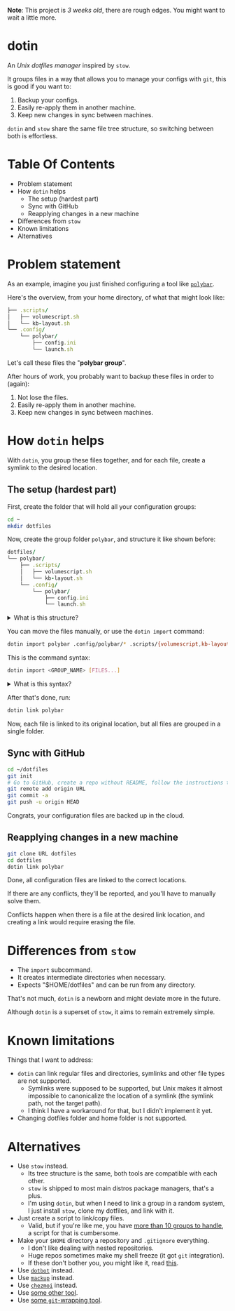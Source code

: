 **Note**: This project is _3 weeks old_, there are rough edges. You might want to wait a little more.

# dotin

An _Unix dotfiles manager_ inspired by `stow`.

It groups files in a way that allows you to manage your configs with `git`, this is good if you want to:

1. Backup your configs.
2. Easily re-apply them in another machine.
3. Keep new changes in sync between machines.

`dotin` and `stow` share the same file tree structure, so switching between both is effortless.

# Table Of Contents

- Problem statement
- How `dotin` helps
    - The setup (hardest part)
    - Sync with GitHub
    - Reapplying changes in a new machine
- Differences from `stow`
- Known limitations
- Alternatives

# Problem statement

As an example, imagine you just finished configuring a tool like [`polybar`].

Here's the overview, from your home directory, of what that might look like:

```ruby
├── .scripts/
│   ├── volumescript.sh
│   └── kb-layout.sh
└── .config/
    └── polybar/
        ├── config.ini
        └── launch.sh
```

Let's call these files the "**polybar group**".

After hours of work, you probably want to backup these files in order to (again):

1. Not lose the files.
2. Easily re-apply them in another machine.
3. Keep new changes in sync between machines.

# How `dotin` helps

With `dotin`, you group these files together, and for each file, create a symlink to the desired location.

## The setup (hardest part)

First, create the folder that will hold all your configuration groups:

```sh
cd ~
mkdir dotfiles
```

Now, create the group folder `polybar`, and structure it like shown before:

```ruby
dotfiles/
└── polybar/
    ├── .scripts/
    │   ├── volumescript.sh
    │   └── kb-layout.sh
    └── .config/
        └── polybar/
            ├── config.ini
            └── launch.sh
```

<details>
    <summary>What is this structure?</summary>

> Think of it this way: every path inside of the `polybar` group folder corresponds to the same path in your _home directory_.
>
> Examples:
>  - `~/file` -> `~/dotfiles/polybar/file`
>  - `~/path/to/file` -> `~/dotfiles/polybar/path/to/file`
>
> So you need to recreate that tree inside of the dotfiles folder.
</details>

You can move the files manually, or use the `dotin import` command:

```sh
dotin import polybar .config/polybar/* .scripts/{volumescript,kb-layout}.sh
```

This is the command syntax:

```sh
dotin import <GROUP_NAME> [FILES...]
```

<details>
    <summary>What is this syntax?</summary>

> This formatting (with `{a,b}` and `*`) is not a `dotin` feature.
>
> That's just a shell pattern expansion, works for any command in `bash`, `zsh`, and `fish`.
>
> Here are some references if you want to know more about it:
> - Zsh
>   - Brace expansion: https://zsh.sourceforge.io/Doc/Release/Expansion.html#Brace-Expansion
>   - Asterisk expansion (glob operator): https://zsh.sourceforge.io/Doc/Release/Expansion.html#Glob-Operators
> - Bash
>   - Brace expansion: https://www.gnu.org/software/bash/manual/html_node/Brace-Expansion.html
>   - Asterisk expansion (globstar) https://www.gnu.org/software/bash/manual/bash.html#Pattern-Matching
</details>

After that's done, run:

```sh
dotin link polybar
```

Now, each file is linked to its original location, but all files are grouped in a single folder.

## Sync with GitHub

```sh
cd ~/dotfiles
git init
# Go to GitHub, create a repo without README, follow the instructions that look like this:
git remote add origin URL
git commit -a
git push -u origin HEAD
```

Congrats, your configuration files are backed up in the cloud.

## Reapplying changes in a new machine

```sh
git clone URL dotfiles
cd dotfiles
dotin link polybar
```

Done, all configuration files are linked to the correct locations.

If there are any conflicts, they'll be reported, and you'll have to manually solve them.

Conflicts happen when there is a file at the desired link location, and creating a link would require erasing the file.

# Differences from `stow`

- The `import` subcommand.
- It creates intermediate directories when necessary.
- Expects "$HOME/dotfiles" and can be run from any directory.

That's not much, `dotin` is a newborn and might deviate more in the future.

Although `dotin` is a superset of `stow`, it aims to remain extremely simple.

# Known limitations

Things that I want to address:

- `dotin` can link regular files and directories, symlinks and other file types are not supported.
    - Symlinks were supposed to be supported, but Unix makes it almost impossible to canonicalize the location of a symlink (the symlink path, not the target path).
    - I think I have a workaround for that, but I didn't implement it yet.
- Changing dotfiles folder and home folder is not supported.

# Alternatives

- Use `stow` instead.
    - Its tree structure is the same, both tools are compatible with each other.
    - `stow` is shipped to most main distros package managers, that's a plus.
    - I'm using `dotin`, but when I need to link a group in a random system, I just install `stow`, clone my dotfiles, and link with it.
- Just create a script to link/copy files.
    - Valid, but if you're like me, you have [more than 10 groups to handle](https://github.com/marcospb19/dotfiles), a
    script for that is cumbersome.
- Make your `$HOME` directory a repository and `.gitignore` everything.
    - I don't like dealing with nested repositories.
    - Huge repos sometimes make my shell freeze (it got `git` integration).
    - If these don't bother you, you might like it, read [this](https://drewdevault.com/2019/12/30/dotfiles.html).
- Use [`dotbot`](https://github.com/anishathalye/dotbot) instead.
- Use [`mackup`](https://github.com/lra/mackup) instead.
- Use [`chezmoi`](https://github.com/twpayne/chezmoi) instead.
- Use [some other tool](https://wiki.archlinux.org/title/Dotfiles#Tools).
- Use [some `git`-wrapping tool](https://wiki.archlinux.org/title/Dotfiles#Tools_wrapping_Git).

[`polybar`]: https://github.com/polybar/polybar
